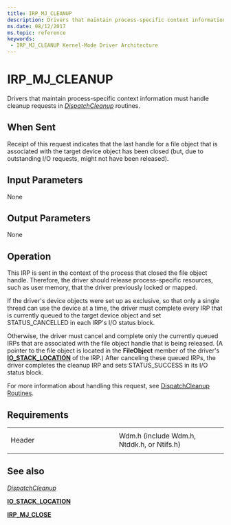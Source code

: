 ```yaml
---
title: IRP_MJ_CLEANUP
description: Drivers that maintain process-specific context information must handle cleanup requests in DispatchCleanup routines.
ms.date: 08/12/2017
ms.topic: reference
keywords:
 - IRP_MJ_CLEANUP Kernel-Mode Driver Architecture
---
```


# IRP\_MJ\_CLEANUP


Drivers that maintain process-specific context information must handle cleanup requests in [*DispatchCleanup*](/windows-hardware/drivers/ddi/wdm/nc-wdm-driver_dispatch) routines.

## When Sent

Receipt of this request indicates that the last handle for a file object that is associated with the target device object has been closed (but, due to outstanding I/O requests, might not have been released).

## Input Parameters


None

## Output Parameters


None

## Operation

This IRP is sent in the context of the process that closed the file object handle. Therefore, the driver should release process-specific resources, such as user memory, that the driver previously locked or mapped.

If the driver's device objects were set up as exclusive, so that only a single thread can use the device at a time, the driver must complete every IRP that is currently queued to the target device object and set STATUS\_CANCELLED in each IRP's I/O status block.

Otherwise, the driver must cancel and complete only the currently queued IRPs that are associated with the file object handle that is being released. (A pointer to the file object is located in the **FileObject** member of the driver's [**IO\_STACK\_LOCATION**](/windows-hardware/drivers/ddi/wdm/ns-wdm-_io_stack_location) of the IRP.) After canceling these queued IRPs, the driver completes the cleanup IRP and sets STATUS\_SUCCESS in its I/O status block.

For more information about handling this request, see [DispatchCleanup Routines](./dispatchcleanup-routines.md).

## Requirements

<table>
<colgroup>
<col width="50%" />
<col width="50%" />
</colgroup>
<tbody>
<tr class="odd">
<td><p>Header</p></td>
<td>Wdm.h (include Wdm.h, Ntddk.h, or Ntifs.h)</td>
</tr>
</tbody>
</table>

## See also


[*DispatchCleanup*](/windows-hardware/drivers/ddi/wdm/nc-wdm-driver_dispatch)

[**IO\_STACK\_LOCATION**](/windows-hardware/drivers/ddi/wdm/ns-wdm-_io_stack_location)

[**IRP\_MJ\_CLOSE**](irp-mj-close.md)

 

